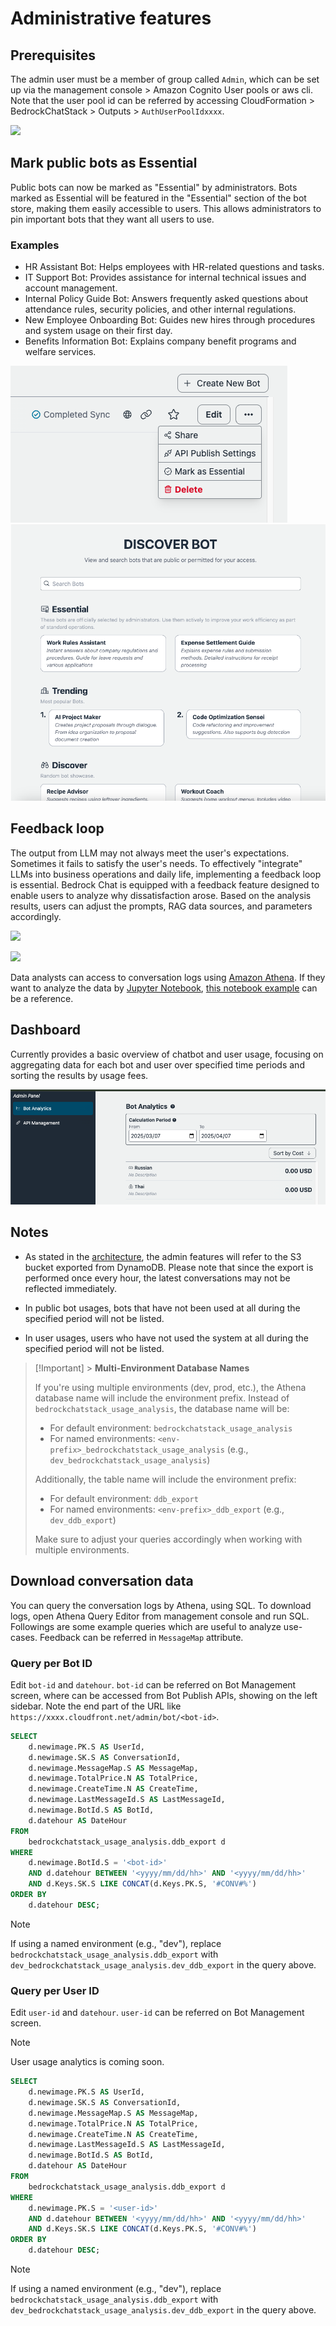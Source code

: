 # Administrative features

## Prerequisites

The admin user must be a member of group called `Admin`, which can be set up via the management console > Amazon Cognito User pools or aws cli. Note that the user pool id can be referred by accessing CloudFormation > BedrockChatStack > Outputs > `AuthUserPoolIdxxxx`.

![](./imgs/group_membership_admin.png)

## Mark public bots as Essential

Public bots can now be marked as "Essential" by administrators. Bots marked as Essential will be featured in the "Essential" section of the bot store, making them easily accessible to users. This allows administrators to pin important bots that they want all users to use.

### Examples

- HR Assistant Bot: Helps employees with HR-related questions and tasks.
- IT Support Bot: Provides assistance for internal technical issues and account management.
- Internal Policy Guide Bot: Answers frequently asked questions about attendance rules, security policies, and other internal regulations.
- New Employee Onboarding Bot: Guides new hires through procedures and system usage on their first day.
- Benefits Information Bot: Explains company benefit programs and welfare services.

![](./imgs/admin_bot_menue.png)
![](./imgs/bot_store.png)

## Feedback loop

The output from LLM may not always meet the user's expectations. Sometimes it fails to satisfy the user's needs. To effectively "integrate" LLMs into business operations and daily life, implementing a feedback loop is essential. Bedrock Chat is equipped with a feedback feature designed to enable users to analyze why dissatisfaction arose. Based on the analysis results, users can adjust the prompts, RAG data sources, and parameters accordingly.

![](./imgs/feedback_loop.png)

![](./imgs/feedback-using-claude-chat.png)

Data analysts can access to conversation logs using [Amazon Athena](https://aws.amazon.com/jp/athena/). If they want to analyze the data by [Jupyter Notebook](https://jupyter.org/), [this notebook example](../examples/notebooks/feedback_analysis_example.ipynb) can be a reference.

## Dashboard

Currently provides a basic overview of chatbot and user usage, focusing on aggregating data for each bot and user over specified time periods and sorting the results by usage fees.

![](./imgs/admin_bot_analytics.png)

## Notes

- As stated in the [architecture](../README.md#architecture), the admin features will refer to the S3 bucket exported from DynamoDB. Please note that since the export is performed once every hour, the latest conversations may not be reflected immediately.

- In public bot usages, bots that have not been used at all during the specified period will not be listed.

- In user usages, users who have not used the system at all during the specified period will not be listed.

> [!Important] > **Multi-Environment Database Names**
>
> If you're using multiple environments (dev, prod, etc.), the Athena database name will include the environment prefix. Instead of `bedrockchatstack_usage_analysis`, the database name will be:
>
> - For default environment: `bedrockchatstack_usage_analysis`
> - For named environments: `<env-prefix>_bedrockchatstack_usage_analysis` (e.g., `dev_bedrockchatstack_usage_analysis`)
>
> Additionally, the table name will include the environment prefix:
>
> - For default environment: `ddb_export`
> - For named environments: `<env-prefix>_ddb_export` (e.g., `dev_ddb_export`)
>
> Make sure to adjust your queries accordingly when working with multiple environments.

## Download conversation data

You can query the conversation logs by Athena, using SQL. To download logs, open Athena Query Editor from management console and run SQL. Followings are some example queries which are useful to analyze use-cases. Feedback can be referred in `MessageMap` attribute.

### Query per Bot ID

Edit `bot-id` and `datehour`. `bot-id` can be referred on Bot Management screen, where can be accessed from Bot Publish APIs, showing on the left sidebar. Note the end part of the URL like `https://xxxx.cloudfront.net/admin/bot/<bot-id>`.

```sql
SELECT
    d.newimage.PK.S AS UserId,
    d.newimage.SK.S AS ConversationId,
    d.newimage.MessageMap.S AS MessageMap,
    d.newimage.TotalPrice.N AS TotalPrice,
    d.newimage.CreateTime.N AS CreateTime,
    d.newimage.LastMessageId.S AS LastMessageId,
    d.newimage.BotId.S AS BotId,
    d.datehour AS DateHour
FROM
    bedrockchatstack_usage_analysis.ddb_export d
WHERE
    d.newimage.BotId.S = '<bot-id>'
    AND d.datehour BETWEEN '<yyyy/mm/dd/hh>' AND '<yyyy/mm/dd/hh>'
    AND d.Keys.SK.S LIKE CONCAT(d.Keys.PK.S, '#CONV#%')
ORDER BY
    d.datehour DESC;
```

> [!Note]
> If using a named environment (e.g., "dev"), replace `bedrockchatstack_usage_analysis.ddb_export` with `dev_bedrockchatstack_usage_analysis.dev_ddb_export` in the query above.

### Query per User ID

Edit `user-id` and `datehour`. `user-id` can be referred on Bot Management screen.

> [!Note]
> User usage analytics is coming soon.

```sql
SELECT
    d.newimage.PK.S AS UserId,
    d.newimage.SK.S AS ConversationId,
    d.newimage.MessageMap.S AS MessageMap,
    d.newimage.TotalPrice.N AS TotalPrice,
    d.newimage.CreateTime.N AS CreateTime,
    d.newimage.LastMessageId.S AS LastMessageId,
    d.newimage.BotId.S AS BotId,
    d.datehour AS DateHour
FROM
    bedrockchatstack_usage_analysis.ddb_export d
WHERE
    d.newimage.PK.S = '<user-id>'
    AND d.datehour BETWEEN '<yyyy/mm/dd/hh>' AND '<yyyy/mm/dd/hh>'
    AND d.Keys.SK.S LIKE CONCAT(d.Keys.PK.S, '#CONV#%')
ORDER BY
    d.datehour DESC;
```

> [!Note]
> If using a named environment (e.g., "dev"), replace `bedrockchatstack_usage_analysis.ddb_export` with `dev_bedrockchatstack_usage_analysis.dev_ddb_export` in the query above.

